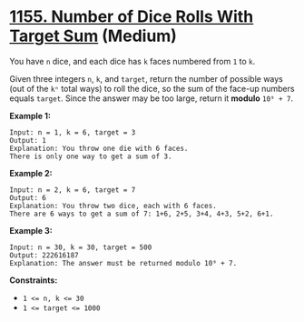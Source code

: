 # [1155. Number of Dice Rolls With Target Sum][link] (Medium)

[link]: https://leetcode.com/problems/number-of-dice-rolls-with-target-sum/

You have `n` dice, and each dice has `k` faces numbered from `1` to `k`.

Given three integers `n`, `k`, and `target`, return the number of possible ways (out of the  `kⁿ`
total ways) to roll the dice, so the sum of the face-up numbers equals  `target`. Since the answer
may be too large, return it **modulo** `10⁹ + 7`.

**Example 1:**

```
Input: n = 1, k = 6, target = 3
Output: 1
Explanation: You throw one die with 6 faces.
There is only one way to get a sum of 3.
```

**Example 2:**

```
Input: n = 2, k = 6, target = 7
Output: 6
Explanation: You throw two dice, each with 6 faces.
There are 6 ways to get a sum of 7: 1+6, 2+5, 3+4, 4+3, 5+2, 6+1.
```

**Example 3:**

```
Input: n = 30, k = 30, target = 500
Output: 222616187
Explanation: The answer must be returned modulo 10⁹ + 7.
```

**Constraints:**

- `1 <= n, k <= 30`
- `1 <= target <= 1000`
